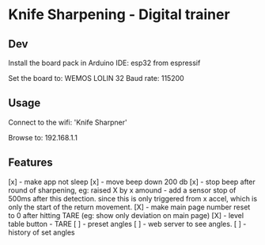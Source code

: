 # Knife Sharpening - Digital trainer

## Dev

Install the board pack in Arduino IDE: esp32 from espressif

Set the board to: WEMOS LOLIN 32
Baud rate: 115200

## Usage

Connect to the wifi: 'Knife Sharpner'

Browse to: 192.168.1.1

## Features


[x] - make app not sleep
[x] - move beep down 200 db
[x] - stop beep after round of sharpening, eg: raised X by x amound - add a sensor stop of 500ms after this detection. since this is only triggered from x accel, which is only the start of the return movement.
[X] - make main page number reset to 0 after hitting TARE (eg: show only deviation on main page)
[X] - level table button - TARE
[ ] - preset angles
[ ] - web server to see angles.
[ ] - history of set angles
